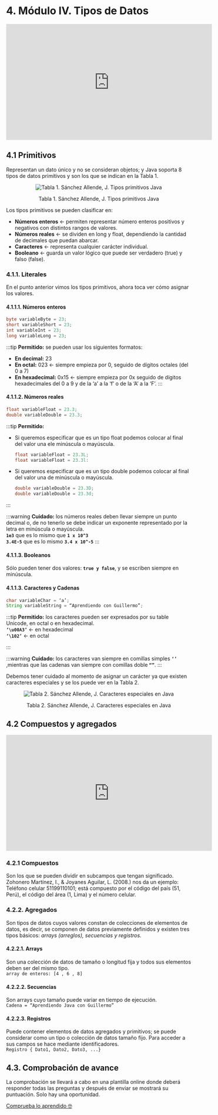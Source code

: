 # 4. Módulo IV. Tipos de Datos

<div style="text-align:center;">
<iframe width="560" height="315" src="https://www.youtube.com/embed/CajD_yD2bds" frameborder="0" allow="autoplay; encrypted-media" allowfullscreen></iframe>
</div>

## 4.1 Primitivos

Representan un dato único y no se consideran objetos; y Java soporta 8 tipos de datos primitivos y son los que se indican en la Tabla 1.

<div style="text-align: center;">
<img :src="$withBase('/img/tipos-primitivos.png')" alt="  Tabla 1. Sánchez Allende, J. Tipos primitivos Java">
<p>Tabla 1. Sánchez Allende, J. Tipos primitivos Java</p>
</div>

Los tipos primitivos se pueden clasificar en:

* **Números enteros** ← permiten representar número enteros positivos y negativos con distintos rangos de valores.
* **Números reales** ← se dividen en long y float, dependiendo la cantidad de decimales que puedan abarcar.
* **Caracteres** ← representa cualquier carácter individual.
* **Booleano** ← guarda un valor lógico que puede ser verdadero (true) y falso (false).

### 4.1.1. Literales

En el punto anterior vimos los tipos primitivos, ahora toca ver cómo asignar los valores.

#### 4.1.1.1. Números enteros

```java
byte variableByte = 23;
short variableShort = 23;
int variableInt = 23;
long variableLong = 23; 
```

:::tip
**Permitido:** se pueden usar los siguientes formatos:  
* **En decimal:** 23
* **En octal:** 023 ← siempre empieza por 0, seguido de dígitos octales (del 0 a 7)
* **En hexadecimal:** 0x15 ← siempre empieza por 0x seguido de dígitos hexadecimales del 0 a 9 y de la ‘a’ a la ‘f’ o de la ‘A’ a la ‘F’.
:::

#### 4.1.1.2. Números reales

```java
float variableFloat = 23.3;
double variableDouble = 23.3;
```

:::tip
**Permitido:**  
* Si queremos especificar que es un tipo float podemos colocar al final del valor una ele minúscula o mayúscula.
    ```java
	float variableFloat = 23.3L;
	float variableFloat = 23.3l:
    ```
* Si queremos especificar que es un tipo double podemos colocar al final del valor una de minúscula o mayúscula.  
    ```java
    double variableDouble = 23.3D; 
    double variableDouble = 23.3d;
    ```
:::

:::warning
**Cuidado:** los números reales deben llevar siempre un punto decimal o, de no tenerlo se debe indicar un exponente representado por la letra en minúscula o mayúscula.  
**`1e3`** que es lo mismo que **`1 x 10^3`**  
**`3.4E-5`** que es lo mismo **`3.4 x 10^-5`**
:::

#### 4.1.1.3. Booleanos

Sólo pueden tener dos valores: **`true y false`**, y se escriben siempre en minúscula.

#### 4.1.1.3. Caracteres y Cadenas

```java
char variableChar = ‘a’;
String variableString = “Aprendiendo con Guillermo”;
```

:::tip
**Permitido:** los caracteres pueden ser expresados por su table Unicode, en octal o en hexadecimal.  
**`‘\u00A3’`** ← en hexadecimal  
**`‘\102’`** ← en octal

:::

:::warning
**Cuidado:** los caracteres van siempre en comillas simples **`‘’`** ,mientras que las cadenas van siempre con comillas doble **`“”`**.
:::

Debemos tener cuidado al momento de asignar un carácter ya que existen caracteres especiales y se los puede ver en la Tabla 2.

<div style="text-align:center;">
<img :src="$withBase('/img/caracteres-especiales.png')" alt="Tabla 2. Sánchez Allende, J. Caracteres especiales en Java">
<p>Tabla 2. Sánchez Allende, J. Caracteres especiales en Java</p>
</div>


## 4.2 Compuestos y agregados  
  
<div style="text-align:center;">
<iframe width="560" height="315" src="https://www.youtube.com/embed/1iNHcBiZgmg" frameborder="0" allow="autoplay; encrypted-media" allowfullscreen></iframe>
</div>

### 4.2.1 Compuestos

Son los que se pueden dividir en subcampos que tengan significado. Zohonero Martínez, I., & Joyanes Aguilar, L. (2008.) nos da un ejemplo: Teléfono celular 51199110101; está compuesto por el código del país (51, Perú), el código del área (1, Lima) y el número celular. 

### 4.2.2. Agregados

Son tipos de datos cuyos valores constan de colecciones de elementos de datos, es decir, se componen de datos previamente definidos y existen tres tipos básicos: *arrays (arreglos), secuencias y registros.*

#### 4.2.2.1. Arrays

Son una colección de datos de tamaño o longitud fija y todos sus elementos deben ser del mismo tipo.  
`array de enteros: [4 , 6 , 8]`

#### 4.2.2.2. Secuencias

Son arrays cuyo tamaño puede variar en tiempo de ejecución.  
`Cadena = “Aprendiendo Java con Guillermo”`

#### 4.2.2.3. Registros

Puede contener elementos de datos agregados y primitivos; se puede considerar como un tipo o colección de datos tamaño fijo. Para acceder a sus campos se hace mediante identificadores.  
`Registro { Dato1, Dato2, Dato3, ...}`

## 4.3. Comprobación de avance

La comprobación se llevará a cabo en una plantilla online donde deberá responder todas las preguntas y después de enviar se mostrará su puntuación. Solo hay una oportunidad.

[Comprueba lo aprendido 🤓](https://forms.gle/MrRNmhWw2MLyBsWN8)